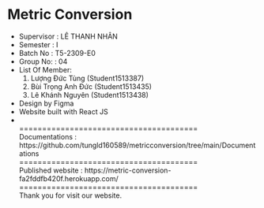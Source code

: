 # Metric Conversion

- Supervisor : LÊ THANH NHÂN
- Semester : I
- Batch No : T5-2309-E0
- Group No: : 04
- List Of Member:
  1.  Lượng Đức Tùng (Student1513387)
  2.  Bùi Trọng Anh Đức (Student1513435)
  3.  Lê Khánh Nguyên (Student1513438)
- Design by Figma
- Website built with React JS
- <br>
  =======================================<br>
  Documentations : https://github.com/tungld160589/metricconversion/tree/main/Documentations <br>
  =======================================<br>
  Published website : https://metric-conversion-fa2fddfb420f.herokuapp.com/ <br>
  =======================================<br>
  Thank you for visit our website.
